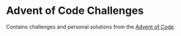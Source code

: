 # Advent of Code Challenges

Contains challenges and personal solutions from the [Advent of Code](https://adventofcode.com/).

